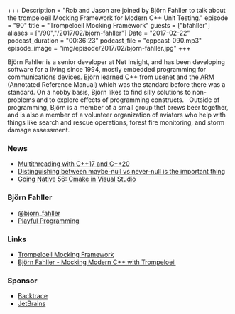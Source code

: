 +++
Description = "Rob and Jason are joined by Björn Fahller to talk about the trompeloeil Mocking Framework for Modern C++ Unit Testing."
episode = "90"
title = "Trompeloeil Mocking Framework"
guests = ["bfahller"]
aliases = ["/90","/2017/02/bjorn-fahller"]
Date = "2017-02-22"
podcast_duration = "00:36:23"
podcast_file = "cppcast-090.mp3"
episode_image = "img/episode/2017/02/bjorn-fahller.jpg"
+++

Björn Fahller is a senior developer at Net Insight, and has been developing software for a living since 1994, mostly embedded programming for communications devices.  Björn learned C++ from usenet and the ARM (Annotated Reference Manual) which was the standard before there was a standard. On a hobby basis, Björn likes to find silly solutions to non-problems and to explore effects of programming constructs.
 
Outside of programming, Björn is a member of a small group thet brews beer together, and is also a member of a volunteer organization of aviators who help  with things like search and rescue operations, forest fire monitoring, and storm damage assessment.

### News ###

 - [Multithreading with C++17 and C++20](http://www.modernescpp.com/index.php/multithreading-in-c-17-and-c-20)
 - [Distinguishing between maybe-null vs never-null is the important thing](https://herbsutter.com/2017/02/15/distinguishing-between-maybe-null-vs-never-null-is-the-important-thing/)
 - [Going Native 56: Cmake in Visual Studio](https://channel9.msdn.com/Shows/C9-GoingNative/GoingNative-56-CMake-in-Visual-Studio)
 
### Björn Fahller ###

 - [@bjorn_fahller](https://twitter.com/bjorn_fahller)
 - [Playful Programming](https://playfulprogramming.blogspot.se/)
 
### Links ###

 - [Trompeloeil Mocking Framework](https://github.com/rollbear/trompeloeil)
 - [Björn Fahller - Mocking Modern C++ with Trompeloeil](https://www.youtube.com/watch?v=mPYNsARvTDk)
 
### Sponsor ###

- [Backtrace](https://www.backtrace.io/cppcast)
- [JetBrains](https://www.jetbrains.com/cpp/?utm_source=cppcast&utm_medium=podcast&utm_content=cppcast-podcast&utm_campaign=cpp)

